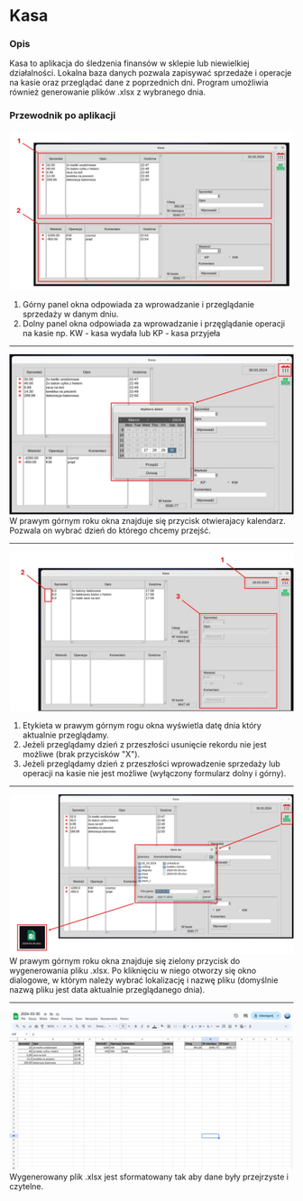 # Kasa
### Opis
 Kasa to aplikacja do śledzenia finansów w sklepie lub niewielkiej działalności. Lokalna baza danych pozwala zapisywać sprzedaże i operacje na kasie oraz przeglądać dane z poprzednich dni. Program umożliwia również generowanie plików .xlsx z wybranego dnia.

 ### Przewodnik po aplikacji
 ![Image Link](https://github.com/hubertszton1/Kasa/blob/main/screenshots/Slide1.jpg)
 1. Górny panel okna odpowiada za wprowadzanie i przeglądanie sprzedaży w danym dniu.
 2. Dolny panel okna odpowiada za wprowadzanie i przęglądanie operacji na kasie np. KW - kasa wydała lub KP - kasa przyjeła
 ___
 ![Image Link](https://github.com/hubertszton1/Kasa/blob/main/screenshots/Slide2.jpg)
 W prawym górnym roku okna znajduje się przycisk otwierajacy kalendarz. Pozwala on wybrać dzień do którego chcemy przejść.
 ___
  ![Image Link](https://github.com/hubertszton1/Kasa/blob/main/screenshots/Slide3.jpg)
  1. Etykieta w prawym górnym rogu okna wyświetla datę dnia który aktualnie przeglądamy.
  2. Jeżeli przeglądamy dzień z przeszłości usunięcie rekordu nie jest możliwe (brak przycisków "X").
  3. Jeżeli przeglądamy dzień z przeszłości wprowadzenie sprzedaży lub operacji na kasie nie jest możliwe (wyłączony formularz dolny i górny).
  ___
 ![Image Link](https://github.com/hubertszton1/Kasa/blob/main/screenshots/Slide4.jpg)
 W prawym górnym roku okna znajduje się zielony przycisk do wygenerowania pliku .xlsx. Po kliknięciu w niego otworzy się okno dialogowe, w którym należy wybrać lokalizację i nazwę pliku (domyślnie nazwą pliku jest data aktualnie przeglądanego dnia).
 ___
 ![Image Link](https://github.com/hubertszton1/Kasa/blob/main/screenshots/Slide5.jpg)
 Wygenerowany plik .xlsx jest sformatowany tak aby dane były przejrzyste i czytelne.
